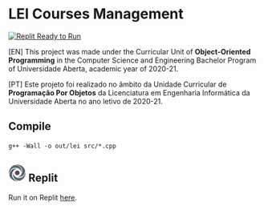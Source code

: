 # LEI Courses Management

[![Replit Ready to Run](https://img.shields.io/badge/Replit-Ready_to_Run-informational?logo=replit&labelColor=white)](https://replit.com/@DiogoAntao/UAbLEICoursesManagement)

[EN] This project was made under the Curricular Unit of **Object-Oriented Programming** in the Computer Science and Engineering Bachelor Program of Universidade Aberta, academic year of 2020-21.

[PT] Este projeto foi realizado no âmbito da Unidade Curricular de **Programação Por Objetos** da Licenciatura em Engenharia Informática da Universidade Aberta no ano letivo de 2020-21.

## Compile
	g++ -Wall -o out/lei src/*.cpp
	
## <a href="https://replit.com/"><img src="https://raw.githubusercontent.com/4ntony4/UAb/eba38fc374dc7ba986ecfb0b1a54e4c4ccc5117b/img/logos/replit/replit.svg" alt="Replit" width="35"></a> Replit
Run it on Replit [here](https://replit.com/@DiogoAntao/UAbLEICoursesManagement).
